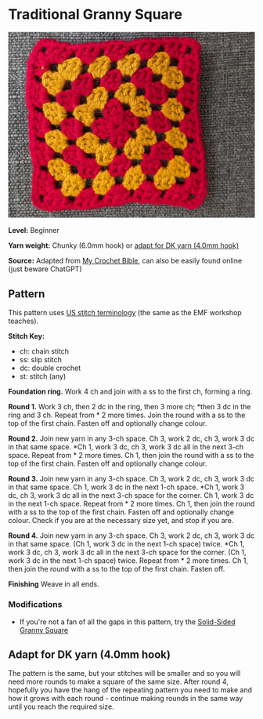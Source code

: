 # Traditional Granny Square

![Red and yellow traditional granny square](../../assets/images/red_yellow_traditional_granny_square.jpg)

**Level:** Beginner

**Yarn weight:** Chunky (6.0mm hook) or [adapt for DK yarn (4.0mm hook)](#adapt-for-dk-yarn-40mm-hook)

**Source:** Adapted from [My Crochet Bible](https://isbnsearch.org/isbn/9780241320358), can also be easily found online (just beware ChatGPT)

## Pattern

This pattern uses [US stitch terminology](https://easycrochet.com/uk-to-us-crochet-terms/) (the same as the EMF workshop teaches).

**Stitch Key:**
* ch: chain stitch
* ss: slip stitch
* dc: double crochet
* st: stitch (any)

**Foundation ring.** Work 4 ch and join with a ss to the first ch, forming a ring.

**Round 1.** Work 3 ch, then 2 dc in the ring, then 3 more ch; *then 3 dc in the ring and 3 ch. Repeat from * 2 more times. Join the round with a ss to the top of the first chain. Fasten off and optionally change colour.

**Round 2.** Join new yarn in any 3-ch space. Ch 3, work 2 dc, ch 3, work 3 dc in that same space. *Ch 1, work 3 dc, ch 3, work 3 dc all in the next 3-ch space. Repeat from * 2 more times. Ch 1, then join the round with a ss to the top of the first chain. Fasten off and optionally change colour.

**Round 3.** Join new yarn in any 3-ch space. Ch 3, work 2 dc, ch 3, work 3 dc in that same space. Ch 1, work 3 dc in the next 1-ch space. *Ch 1, work 3 dc, ch 3, work 3 dc all in the next 3-ch space for the corner. Ch 1, work 3 dc in the next 1-ch space. Repeat from * 2 more times. Ch 1, then join the round with a ss to the top of the first chain. Fasten off and optionally change colour. Check if you are at the necessary size yet, and stop if you are.

**Round 4.** Join new yarn in any 3-ch space. Ch 3, work 2 dc, ch 3, work 3 dc in that same space. (Ch 1, work 3 dc in the next 1-ch space) twice. *Ch 1, work 3 dc, ch 3, work 3 dc all in the next 3-ch space for the corner. (Ch 1, work 3 dc in the next 1-ch space) twice. Repeat from * 2 more times. Ch 1, then join the round with a ss to the top of the first chain. Fasten off.

**Finishing** Weave in all ends.

### Modifications

* If you're not a fan of all the gaps in this pattern, try the [Solid-Sided Granny Square](solid-sided-granny-square.md)

## Adapt for DK yarn (4.0mm hook)

The pattern is the same, but your stitches will be smaller and so you will need more rounds to make a square of the same size. After round 4, hopefully you have the hang of the repeating pattern you need to make and how it grows with each round - continue making rounds in the same way until you reach the required size.

